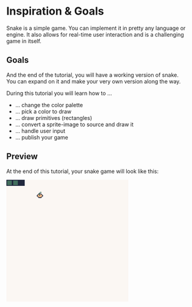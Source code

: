 # Inspiration & Goals

Snake is a simple game. You can implement it in pretty any language or engine. It also allows for real-time user interaction and is a challenging game in itself.

## Goals

And the end of the tutorial, you will have a working version of snake.  
You can expand on it and make your very own version along the way.

During this tutorial you will learn how to ...

- ... change the color palette
- ... pick a color to draw
- ... draw primitives (rectangles)
- ... convert a sprite-image to source and draw it
- ... handle user input
- ... publish your game

## Preview

At the end of this tutorial, your snake game will look like this:

![Snake Preview](images/endresult.webp)